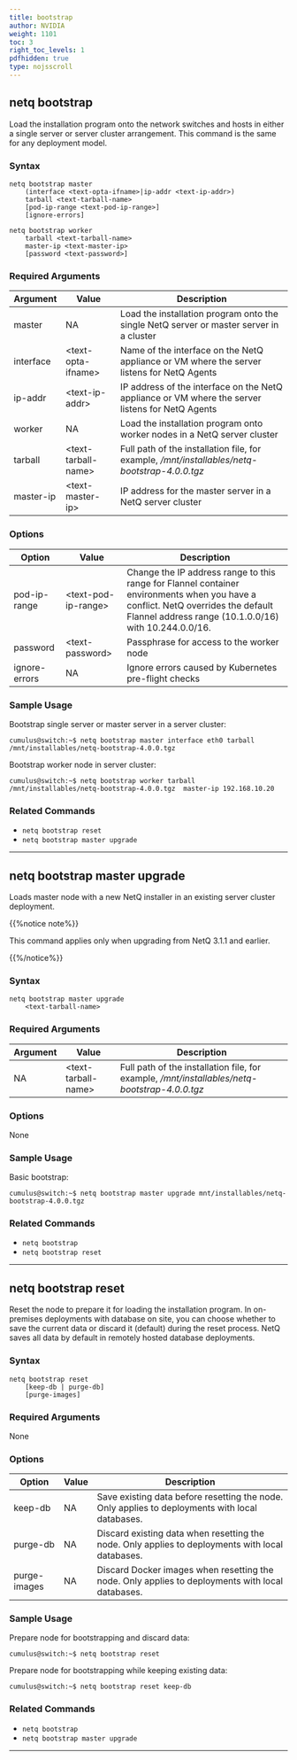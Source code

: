 ```yaml
---
title: bootstrap
author: NVIDIA
weight: 1101
toc: 3
right_toc_levels: 1
pdfhidden: true
type: nojsscroll
---
```


## netq bootstrap

Load the installation program onto the network switches and hosts in either a single server or server cluster arrangement. This command is the same for any deployment model.

### Syntax

```
netq bootstrap master
    (interface <text-opta-ifname>|ip-addr <text-ip-addr>)
    tarball <text-tarball-name>
    [pod-ip-range <text-pod-ip-range>]
    [ignore-errors]

netq bootstrap worker
    tarball <text-tarball-name>
    master-ip <text-master-ip>
    [password <text-password>]
```

### Required Arguments

| Argument | Value | Description |
| ---- | ---- | ---- |
| master | NA | Load the installation program onto the single NetQ server or master server in a cluster |
| interface | \<text-opta-ifname\> | Name of the interface on the NetQ appliance or VM where the server listens for NetQ Agents |
| ip-addr | \<text-ip-addr\> | IP address of the interface on the NetQ appliance or VM where the server listens for NetQ Agents |
| worker | NA | Load the installation program onto worker nodes in a NetQ server cluster |
| tarball | \<text-tarball-name\> | Full path of the installation file, for example, */mnt/installables/netq-bootstrap-4.0.0.tgz* |
| master-ip | \<text-master-ip\> | IP address for the master server in a NetQ server cluster |

### Options

| Option | Value | Description |
| ---- | ---- | ---- |
| pod-ip-range | \<text-pod-ip-range\> | Change the IP address range to this range for Flannel container environments when you have a conflict. NetQ overrides the default Flannel address range (10.1.0.0/16) with 10.244.0.0/16. |
| password | \<text-password\> | Passphrase for access to the worker node |
| ignore-errors| NA | Ignore errors caused by Kubernetes pre-flight checks |

### Sample Usage

Bootstrap single server or master server in a server cluster:

```
cumulus@switch:~$ netq bootstrap master interface eth0 tarball /mnt/installables/netq-bootstrap-4.0.0.tgz
```

Bootstrap worker node in server cluster:

```
cumulus@switch:~$ netq bootstrap worker tarball /mnt/installables/netq-bootstrap-4.0.0.tgz  master-ip 192.168.10.20
```

### Related Commands

- ```netq bootstrap reset```
- ```netq bootstrap master upgrade```

- - -

## netq bootstrap master upgrade

Loads master node with a new NetQ installer in an existing server cluster deployment.

{{%notice note%}}

This command applies only when upgrading from NetQ 3.1.1 and earlier.

{{%/notice%}}

### Syntax

```
netq bootstrap master upgrade
    <text-tarball-name>
```

### Required Arguments

| Argument | Value | Description |
| ---- | ---- | ---- |
| NA | \<text-tarball-name\> | Full path of the installation file, for example, */mnt/installables/netq-bootstrap-4.0.0.tgz*  |

### Options

None

### Sample Usage

Basic bootstrap:

```
cumulus@switch:~$ netq bootstrap master upgrade mnt/installables/netq-bootstrap-4.0.0.tgz
```

### Related Commands

- ```netq bootstrap```
- ```netq bootstrap reset```

- - -

<!--Refresh NetQ installation artifacts
## netq bootstrap refresh

### Syntax

```
netq bootstrap refresh 
    <text-tarball-name> 
    [ecr-access-key <text-ecr-access-key> ecr-secret-key <text-ecr-secret-key>]
```

### Required Arguments

| Argument | Value | Description |
| ---- | ---- | ---- |
| NA | \<text-tarball-name\> | Full path of the installation file, for example, */mnt/installables/netq-bootstrap-4.0.0.tgz*  |

### Options

| Option | Value | Description |
| ---- | ---- | ---- |
| ecr-access-key | \<text-ecr-access-key\> | AWS access key ID |
| ecr-secret-key| \<text-ecr-secret-key\>| AWS secret key ID |

### Sample Usage

### Related Commands
- netq bootstrap reset

- - -

-->
## netq bootstrap reset

Reset the node to prepare it for loading the installation program. In on-premises deployments with database on site, you can choose whether to save the current data or discard it (default) during the reset process. NetQ saves all data by default in remotely hosted database deployments.

### Syntax

```
netq bootstrap reset
    [keep-db | purge-db]
    [purge-images]
```

### Required Arguments

None

### Options

| Option | Value | Description |
| ---- | ---- | ---- |
| keep-db | NA | Save existing data before resetting the node. Only applies to deployments with local databases. |
| purge-db | NA | Discard existing data when resetting the node. Only applies to deployments with local databases. |
| purge-images | NA | Discard Docker images when resetting the node. Only applies to deployments with local databases. |

### Sample Usage

Prepare node for bootstrapping and discard data:

```
cumulus@switch:~$ netq bootstrap reset
```

Prepare node for bootstrapping while keeping existing data:

```
cumulus@switch:~$ netq bootstrap reset keep-db
```

### Related Commands

- ```netq bootstrap```
- ```netq bootstrap master upgrade```

- - -


